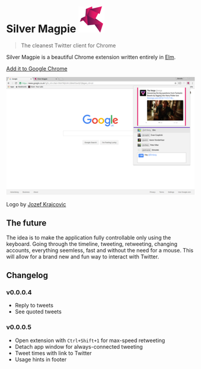 # Silver Magpie ![banner](assets/icon-sizes/ms-icon-70x70.png)

>The cleanest Twitter client for Chrome

Silver Magpie is a beautiful Chrome extension written entirely in [Elm](elm-lang.org).

[Add it to Google Chrome](https://chrome.google.com/webstore/detail/silver-magpie/fodacnnlggakjhanpmjacokgpngeeabi)

![Screenshot](assets/screenshot-resized-1.png)

Logo by [Jozef Krajcovic](http://jozefkrajcovic.sk/)

## The future

The idea is to make the application fully controllable only using the keyboard. Going through the timeline, tweeting, retweeting, changing accounts, everything seemless, fast and without the need for a mouse.
This will allow for a brand new and fun way to interact with Twitter.

## Changelog

### v0.0.0.4

- Reply to tweets
- See quoted tweets

### v0.0.0.5

- Open extension with `Ctrl+Shift+1` for max-speed retweeting
- Detach app window for always-connected tweeting
- Tweet times with link to Twitter
- Usage hints in footer
